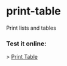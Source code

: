 # print-table
Print lists and tables

<h3>Test it online:</h3>
> <a href="https://onlinegdb.com/Kl8lSGVvz">Print Table</a>

